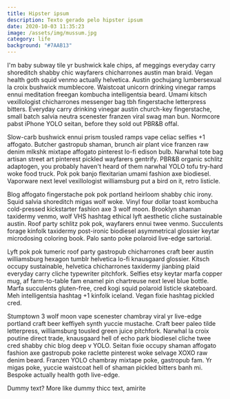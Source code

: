 ```yaml
---
title: Hipster ipsum
description: Texto gerado pelo hipster ipsum
date: 2020-10-03 11:35:23
image: /assets/img/mussum.jpg
category: life
background: "#7AAB13"
---
```

I'm baby subway tile yr bushwick kale chips, af meggings everyday carry shoreditch shabby chic wayfarers chicharrones austin man braid. Vegan health goth squid venmo actually helvetica. Austin gochujang lumbersexual la croix bushwick mumblecore. Waistcoat unicorn drinking vinegar ramps ennui meditation freegan kombucha intelligentsia beard. Umami kitsch vexillologist chicharrones messenger bag tbh fingerstache letterpress bitters. Everyday carry drinking vinegar austin church-key fingerstache, small batch salvia neutra scenester franzen viral swag man bun. Normcore pabst iPhone YOLO seitan, before they sold out PBR&B offal.

Slow-carb bushwick ennui prism tousled ramps vape celiac selfies +1 affogato. Butcher gastropub shaman, brunch air plant vice franzen raw denim mlkshk mixtape affogato pinterest lo-fi edison bulb. Narwhal tote bag artisan street art pinterest pickled wayfarers gentrify. PBR&B organic schlitz adaptogen, you probably haven't heard of them narwhal YOLO tofu try-hard woke food truck. Pok pok banjo flexitarian umami fashion axe biodiesel. Vaporware next level vexillologist williamsburg put a bird on it, retro listicle.

Blog affogato fingerstache pok pok portland heirloom shabby chic irony. Squid salvia shoreditch migas wolf woke. Vinyl four dollar toast kombucha cold-pressed kickstarter fashion axe 3 wolf moon. Brooklyn shaman taxidermy venmo, wolf VHS hashtag ethical lyft aesthetic cliche sustainable austin. Roof party schlitz pok pok, wayfarers ennui twee venmo. Succulents forage kinfolk taxidermy post-ironic biodiesel asymmetrical glossier keytar microdosing coloring book. Palo santo poke polaroid live-edge sartorial.

Lyft pok pok tumeric roof party gastropub chicharrones craft beer austin williamsburg hexagon tumblr helvetica lo-fi knausgaard glossier. Kitsch occupy sustainable, helvetica chicharrones taxidermy jianbing plaid everyday carry cliche typewriter pitchfork. Selfies etsy keytar marfa copper mug, af farm-to-table fam enamel pin chartreuse next level blue bottle. Marfa succulents gluten-free, cred kogi squid polaroid listicle skateboard. Meh intelligentsia hashtag +1 kinfolk iceland. Vegan fixie hashtag pickled cred.

Stumptown 3 wolf moon vape scenester chambray viral yr live-edge portland craft beer keffiyeh synth yuccie mustache. Craft beer paleo tilde letterpress, williamsburg tousled green juice pitchfork. Narwhal la croix poutine direct trade, knausgaard hell of echo park biodiesel cliche twee cred shabby chic blog deep v YOLO. Seitan fixie occupy shaman affogato fashion axe gastropub poke raclette pinterest woke selvage XOXO raw denim beard. Franzen YOLO chambray mixtape poke, gastropub fam. Yr migas poke, yuccie waistcoat hell of shaman pickled bitters banh mi. Bespoke actually health goth live-edge.

Dummy text? More like dummy thicc text, amirite